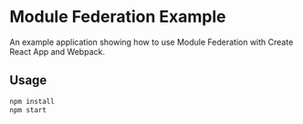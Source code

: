 # Module Federation Example

An example application showing how to use Module Federation with Create React App and Webpack.

## Usage

```sh
npm install
npm start
```
